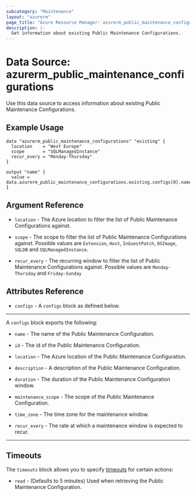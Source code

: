 ```yaml
---
subcategory: "Maintenance"
layout: "azurerm"
page_title: "Azure Resource Manager: azurerm_public_maintenance_configurations"
description: |-
  Get information about existing Public Maintenance Configurations.
---
```


# Data Source: azurerm_public_maintenance_configurations

Use this data source to access information about existing Public Maintenance Configurations.

## Example Usage

```hcl
data "azurerm_public_maintenance_configurations" "existing" {
  location    = "West Europe"
  scope       = "SQLManagedInstance"
  recur_every = "Monday-Thursday"
}

output "name" {
  value = data.azurerm_public_maintenance_configurations.existing.configs[0].name
}
```

## Argument Reference

* `location` - The Azure location to filter the list of Public Maintenance Configurations against.

* `scope` - The scope to filter the list of Public Maintenance Configurations against. Possible values are `Extension`, `Host`, `InGuestPatch`, `OSImage`, `SQLDB` and `SQLManagedInstance`.

* `recur_every` - The recurring window to filter the list of Public Maintenance Configurations against. Possible values are `Monday-Thursday` and `Friday-Sunday`

## Attributes Reference

* `configs` - A `configs` block as defined below.

---

A `configs` block exports the following:

* `name` - The name of the Public Maintenance Configuration.

* `id` - The id of the Public Maintenance Configuration.

* `location` - The Azure location of the Public Maintenance Configuration.

* `description` - A description of the Public Maintenance Configuration.

* `duration` - The duration of the Public Maintenance Configuration window.

* `maintenance_scope` - The scope of the Public Maintenance Configuration.

* `time_zone` - The time zone for the maintenance window.

* `recur_every` - The rate at which a maintenance window is expected to recur.

---

## Timeouts

The `timeouts` block allows you to specify [timeouts](https://www.terraform.io/language/resources/syntax#operation-timeouts) for certain actions:

* `read` - (Defaults to 5 minutes) Used when retrieving the Public Maintenance Configuration.
